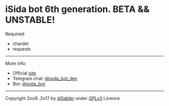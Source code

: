 iSida bot 6th generation. BETA && UNSTABLE!
======

Required:
* chardet
* requests

------

More info:
* Official [site](http://isida.dsy.name) 
* Telegram chat: [@isida_bot_dev](https://t.me/isida_bot_dev)
* Bot: [@isida_bot](https://t.me/isida_bot)

------

Copyright 2oo9..2o17 by [diSabler](http://dsy.name) under [GPLv3](http://www.gnu.org/licenses/gpl.txt) Licence
